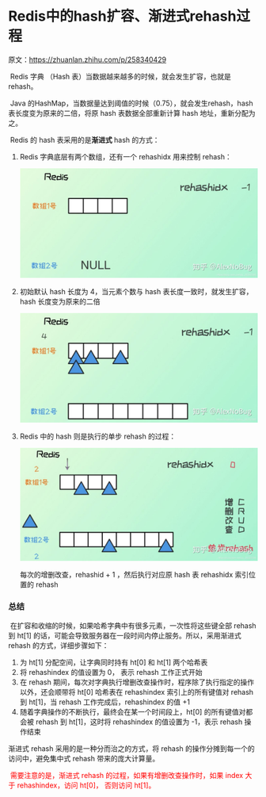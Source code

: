 # Redis中的hash扩容、渐进式rehash过程

原文：https://zhuanlan.zhihu.com/p/258340429



​        Redis 字典 （Hash 表）当数据越来越多的时候，就会发生扩容，也就是 rehash。

​        Java 的HashMap，当数据量达到阈值的时候（0.75），就会发生rehash，hash 表长度变为原来的二倍，将原 hash 表数据全部重新计算 hash 地址，重新分配为之。

​        Redis 的 hash 表采用的是**渐进式** hash 的方式：

1. Redis 字典底层有两个数组，还有一个 rehashidx 用来控制 rehash：

   ![1](./images/Redis_Rehash/1.jpeg)

2. 初始默认 hash 长度为 4，当元素个数与 hash 表长度一致时，就发生扩容，hash 长度变为原来的二倍

   ![2](./images/Redis_Rehash/2.jpg)

3. Redis 中的 hash 则是执行的单步 rehash 的过程：

   ![3](./images/Redis_Rehash/3.jpg)

   每次的增删改查，rehashid + 1 ，然后执行对应原 hash 表 rehashidx 索引位置的 rehash

### 总结

​        在扩容和收缩的时候，如果哈希字典中有很多元素，一次性将这些键全部 rehash 到 ht[1] 的话，可能会导致服务器在一段时间内停止服务。所以，采用渐进式 rehash 的方式，详细步骤如下：

1. 为 ht[1] 分配空间，让字典同时持有 ht[0] 和 ht[1] 两个哈希表
2. 将 rehashindex 的值设置为 0， 表示 rehash 工作正式开始
3. 在 rehash 期间，每次对字典执行增删改查操作时，程序除了执行指定的操作以外，还会顺带将 ht[0] 哈希表在 rehashindex 索引上的所有键值对 rehash 到 ht[1]，当 rehash 工作完成后，rehashindex 的值 +1
4.  随着字典操作的不断执行，最终会在某一个时间段上，ht[0] 的所有键值对都会被 rehash 到 ht[1]，这时将 rehashindex 的值设置为 -1，表示 rehash 操作结束

渐进式 rehash 采用的是一种分而治之的方式，将 rehash 的操作分摊到每一个的访问中，避免集中式 rehash 带来的庞大计算量。

​        <font color='red'>需要注意的是，渐进式 rehash 的过程，如果有增删改查操作时，如果 index 大于 rehashindex，访问 ht[0]， 否则访问 ht[1]。</font>